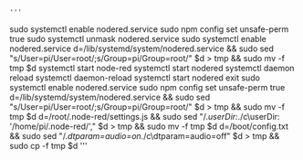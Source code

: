     '''
sudo systemctl enable nodered.service
sudo npm config set unsafe-perm true
sudo systemctl unmask nodered.service
sudo systemctl enable nodered.service
d=/lib/systemd/system/nodered.service && sudo sed "s/User=pi/User=root/;s/Group=pi/Group=root/" $d > tmp && sudo mv -f tmp $d
systemctl start node-red
systemctl start nodered
systemctl daemon reload
systemctl daemon-reload
systemctl start nodered
exit
sudo systemctl enable nodered.service
sudo npm config set unsafe-perm true
d=/lib/systemd/system/nodered.service && sudo sed "s/User=pi/User=root/;s/Group=pi/Group=root/" $d > tmp && sudo mv -f tmp $d
d=/root/.node-red/settings.js && sudo sed "/.*userDir:*./c\userDir: '\/home\/pi\/.node-red\/'," $d > tmp && sudo mv -f tmp $d
d=/boot/config.txt && sudo sed "/.*dtparam=audio=on*./c\dtparam=audio=off" $d > tmp && sudo cp -f tmp $d
'''